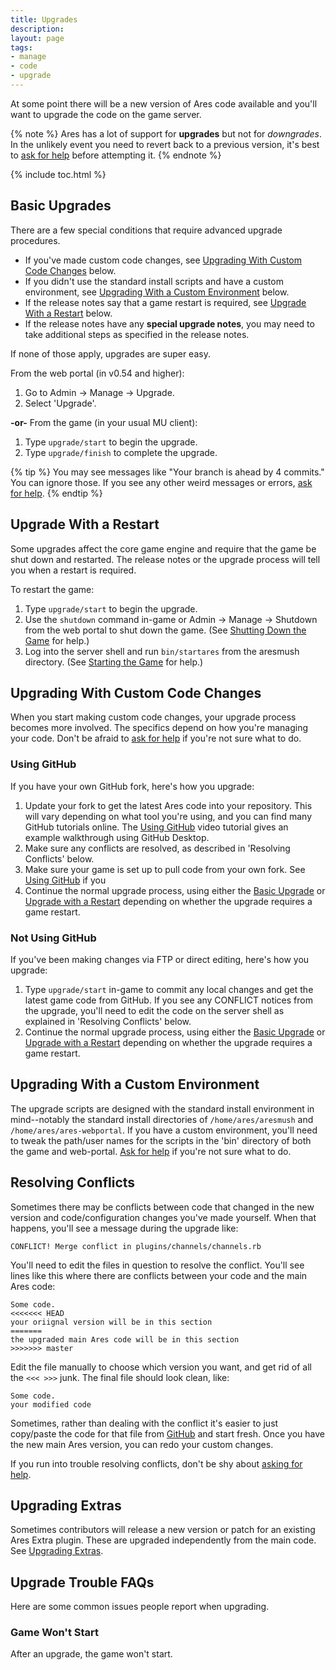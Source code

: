 ```yaml
---
title: Upgrades
description: 
layout: page
tags:
- manage
- code
- upgrade
---
```


At some point there will be a new version of Ares code available and you'll want to upgrade the code on the game server.

{% note %} 
Ares has a lot of support for **upgrades** but not for *downgrades*.  In the unlikely event you need to revert back to a previous version, it's best to [ask for help](/feedback.html) before attempting it. 
{% endnote %}


{% include toc.html %}


## Basic Upgrades

There are a few special conditions that require advanced upgrade procedures.

* If you've made custom code changes, see [Upgrading With Custom Code Changes](#upgrading-with-custom-code-changes) below.
* If you didn't use the standard install scripts and have a custom environment, see [Upgrading With a Custom Environment](#upgrading-with-a-custom-environment) below.
* If the release notes say that a game restart is required, see [Upgrade With a Restart](#upgrade-with-a-restart) below.
* If the release notes have any **special upgrade notes**, you may need to take additional steps as specified in the release notes.

If none of those apply, upgrades are super easy.

From the web portal (in v0.54 and higher):

1. Go to Admin -> Manage -> Upgrade.
2. Select 'Upgrade'.

**-or-** From the game (in your usual MU client):

1. Type `upgrade/start` to begin the upgrade.
2. Type `upgrade/finish` to complete the upgrade.

{% tip %}
You may see messages like  "Your branch is ahead by 4 commits."  You can ignore those.  If you see any other weird messages or errors, [ask for help](/feedback.html).
{% endtip %}

## Upgrade With a Restart

Some upgrades affect the core game engine and require that the game be shut down and restarted.  The release notes or the upgrade process will tell you when a restart is required.

To restart the game:

1. Type `upgrade/start` to begin the upgrade.
2. Use the `shutdown` command in-game or Admin -> Manage -> Shutdown from the web portal to shut down the game. (See [Shutting Down the Game](/tutorials/manage/shutdown.html) for help.)
3. Log into the server shell and run `bin/startares` from the aresmush directory. (See [Starting the Game](/tutorials/manage/start.html) for help.)

## Upgrading With Custom Code Changes

When you start making custom code changes, your upgrade process becomes more involved. The specifics depend on how you're managing your code.  Don't be afraid to [ask for help](/feedback.html) if you're not sure what to do.

### Using GitHub

If you have your own GitHub fork, here's how you upgrade:

1. Update your fork to get the latest Ares code into your repository.  This will vary depending on what tool you're using, and you can find many GitHub tutorials online.  The [Using GitHub](/tutorials/code/git.html#video-tutorial) video tutorial gives an example walkthrough using GitHub Desktop.  
2. Make sure any conflicts are resolved, as described in 'Resolving Conflicts' below. 
3. Make sure your game is set up to pull code from your own fork.  See [Using GitHub](/tutorials/code/git.html#making-the-game-use-the-fork) if you 
4. Continue the normal upgrade process, using either the [Basic Upgrade](#basic-upgrades) or [Upgrade with a Restart](#upgrade-with-a-restart) depending on whether the upgrade requires a game restart.

### Not Using GitHub

If you've been making changes via FTP or direct editing, here's how you upgrade:

1. Type `upgrade/start` in-game to commit any local changes and get the latest game code from GitHub. If you see any CONFLICT notices from the upgrade, you'll need to edit the code on the server shell as explained in 'Resolving Conflicts' below.
2. Continue the normal upgrade process, using either the [Basic Upgrade](#basic-upgrades) or [Upgrade with a Restart](#upgrade-with-a-restart) depending on whether the upgrade requires a game restart.

## Upgrading With a Custom Environment

The upgrade scripts are designed with the standard install environment in mind--notably the standard install directories of `/home/ares/aresmush` and `/home/ares/ares-webportal`. If you have a custom environment, you'll need to tweak the path/user names for the scripts in the 'bin' directory of both the game and web-portal. [Ask for help](/feedback.html) if you're not sure what to do.

## Resolving Conflicts

Sometimes there may be conflicts between code that changed in the new version and code/configuration changes you've made yourself.  When that happens, you'll see a message during the upgrade like:

    CONFLICT! Merge conflict in plugins/channels/channels.rb

You'll need to edit the files in question to resolve the conflict.  You'll see lines like this where there are conflicts between your code and the main Ares code:

    Some code.
    <<<<<<< HEAD
    your oriignal version will be in this section
    =======
    the upgraded main Ares code will be in this section
    >>>>>>> master

Edit the file manually to choose which version you want, and get rid of all the `<<< >>>` junk.  The final file should look clean, like:

    Some code.
    your modified code

Sometimes, rather than dealing with the conflict it's easier to just copy/paste the code for that file from [GitHub](http://github.com/aresmush/aresmush) and start fresh.  Once you have the new main Ares version, you can redo your custom changes.

If you run into trouble resolving conflicts, don't be shy about [asking for help](/feedback.html).

## Upgrading Extras

Sometimes contributors will release a new version or patch for an existing Ares Extra plugin.  These are upgraded independently from the main code.  See [Upgrading Extras](/tutorials/code/extras.html#updating-plugins).

## Upgrade Trouble FAQs

Here are some common issues people report when upgrading.

### Game Won't Start

After an upgrade, the game won't start.  

